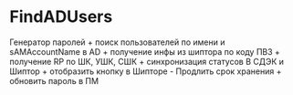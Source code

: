 # FindADUsers
Генератор паролей + поиск пользователей по имени и sAMAccountName в AD + получение инфы из шиптора по коду ПВЗ + получение RP по ШК, УШК, СШК + синхронизация статусов В СДЭК и Шиптор + отобразить кнопку в Шипторе - Продлить срок хранения + обновить пароль в ПМ
